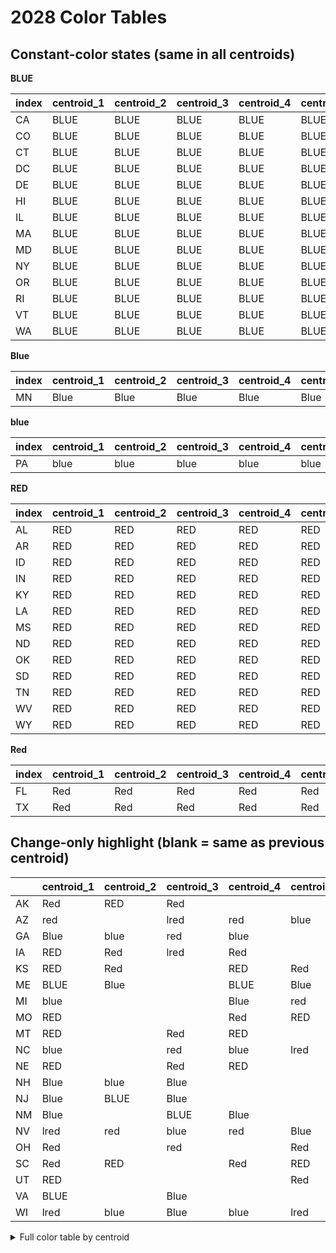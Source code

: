 # 2028 Color Tables

## Constant-color states (same in all centroids)

**BLUE**

| index   | centroid_1   | centroid_2   | centroid_3   | centroid_4   | centroid_5   | __color__   |
|:--------|:-------------|:-------------|:-------------|:-------------|:-------------|:------------|
| CA      | BLUE         | BLUE         | BLUE         | BLUE         | BLUE         | BLUE        |
| CO      | BLUE         | BLUE         | BLUE         | BLUE         | BLUE         | BLUE        |
| CT      | BLUE         | BLUE         | BLUE         | BLUE         | BLUE         | BLUE        |
| DC      | BLUE         | BLUE         | BLUE         | BLUE         | BLUE         | BLUE        |
| DE      | BLUE         | BLUE         | BLUE         | BLUE         | BLUE         | BLUE        |
| HI      | BLUE         | BLUE         | BLUE         | BLUE         | BLUE         | BLUE        |
| IL      | BLUE         | BLUE         | BLUE         | BLUE         | BLUE         | BLUE        |
| MA      | BLUE         | BLUE         | BLUE         | BLUE         | BLUE         | BLUE        |
| MD      | BLUE         | BLUE         | BLUE         | BLUE         | BLUE         | BLUE        |
| NY      | BLUE         | BLUE         | BLUE         | BLUE         | BLUE         | BLUE        |
| OR      | BLUE         | BLUE         | BLUE         | BLUE         | BLUE         | BLUE        |
| RI      | BLUE         | BLUE         | BLUE         | BLUE         | BLUE         | BLUE        |
| VT      | BLUE         | BLUE         | BLUE         | BLUE         | BLUE         | BLUE        |
| WA      | BLUE         | BLUE         | BLUE         | BLUE         | BLUE         | BLUE        |

**Blue**

| index   | centroid_1   | centroid_2   | centroid_3   | centroid_4   | centroid_5   | __color__   |
|:--------|:-------------|:-------------|:-------------|:-------------|:-------------|:------------|
| MN      | Blue         | Blue         | Blue         | Blue         | Blue         | Blue        |

**blue**

| index   | centroid_1   | centroid_2   | centroid_3   | centroid_4   | centroid_5   | __color__   |
|:--------|:-------------|:-------------|:-------------|:-------------|:-------------|:------------|
| PA      | blue         | blue         | blue         | blue         | blue         | blue        |

**RED**

| index   | centroid_1   | centroid_2   | centroid_3   | centroid_4   | centroid_5   | __color__   |
|:--------|:-------------|:-------------|:-------------|:-------------|:-------------|:------------|
| AL      | RED          | RED          | RED          | RED          | RED          | RED         |
| AR      | RED          | RED          | RED          | RED          | RED          | RED         |
| ID      | RED          | RED          | RED          | RED          | RED          | RED         |
| IN      | RED          | RED          | RED          | RED          | RED          | RED         |
| KY      | RED          | RED          | RED          | RED          | RED          | RED         |
| LA      | RED          | RED          | RED          | RED          | RED          | RED         |
| MS      | RED          | RED          | RED          | RED          | RED          | RED         |
| ND      | RED          | RED          | RED          | RED          | RED          | RED         |
| OK      | RED          | RED          | RED          | RED          | RED          | RED         |
| SD      | RED          | RED          | RED          | RED          | RED          | RED         |
| TN      | RED          | RED          | RED          | RED          | RED          | RED         |
| WV      | RED          | RED          | RED          | RED          | RED          | RED         |
| WY      | RED          | RED          | RED          | RED          | RED          | RED         |

**Red**

| index   | centroid_1   | centroid_2   | centroid_3   | centroid_4   | centroid_5   | __color__   |
|:--------|:-------------|:-------------|:-------------|:-------------|:-------------|:------------|
| FL      | Red          | Red          | Red          | Red          | Red          | Red         |
| TX      | Red          | Red          | Red          | Red          | Red          | Red         |

## Change-only highlight (blank = same as previous centroid)

|    | centroid_1   | centroid_2   | centroid_3   | centroid_4   | centroid_5   |
|:---|:-------------|:-------------|:-------------|:-------------|:-------------|
| AK | Red          | RED          | Red          |              |              |
| AZ | red          |              | lred         | red          | blue         |
| GA | Blue         | blue         | red          | blue         |              |
| IA | RED          | Red          | lred         | Red          |              |
| KS | RED          | Red          |              | RED          | Red          |
| ME | BLUE         | Blue         |              | BLUE         | Blue         |
| MI | blue         |              |              | Blue         | red          |
| MO | RED          |              |              | Red          | RED          |
| MT | RED          |              | Red          | RED          |              |
| NC | blue         |              | red          | blue         | lred         |
| NE | RED          |              | Red          | RED          |              |
| NH | Blue         | blue         | Blue         |              |              |
| NJ | Blue         | BLUE         | Blue         |              |              |
| NM | Blue         |              | BLUE         | Blue         |              |
| NV | lred         | red          | blue         | red          | Blue         |
| OH | Red          |              | red          |              | Red          |
| SC | Red          | RED          |              | Red          | RED          |
| UT | RED          |              |              |              | Red          |
| VA | BLUE         |              | Blue         |              |              |
| WI | lred         | blue         | Blue         | blue         | lred         |

<details><summary>Full color table by centroid</summary>


|    | centroid_1   | centroid_2   | centroid_3   | centroid_4   | centroid_5   |
|:---|:-------------|:-------------|:-------------|:-------------|:-------------|
| AK | Red          | RED          | Red          | Red          | Red          |
| AL | RED          | RED          | RED          | RED          | RED          |
| AR | RED          | RED          | RED          | RED          | RED          |
| AZ | red          | red          | lred         | red          | blue         |
| CA | BLUE         | BLUE         | BLUE         | BLUE         | BLUE         |
| CO | BLUE         | BLUE         | BLUE         | BLUE         | BLUE         |
| CT | BLUE         | BLUE         | BLUE         | BLUE         | BLUE         |
| DC | BLUE         | BLUE         | BLUE         | BLUE         | BLUE         |
| DE | BLUE         | BLUE         | BLUE         | BLUE         | BLUE         |
| FL | Red          | Red          | Red          | Red          | Red          |
| GA | Blue         | blue         | red          | blue         | blue         |
| HI | BLUE         | BLUE         | BLUE         | BLUE         | BLUE         |
| IA | RED          | Red          | lred         | Red          | Red          |
| ID | RED          | RED          | RED          | RED          | RED          |
| IL | BLUE         | BLUE         | BLUE         | BLUE         | BLUE         |
| IN | RED          | RED          | RED          | RED          | RED          |
| KS | RED          | Red          | Red          | RED          | Red          |
| KY | RED          | RED          | RED          | RED          | RED          |
| LA | RED          | RED          | RED          | RED          | RED          |
| MA | BLUE         | BLUE         | BLUE         | BLUE         | BLUE         |
| MD | BLUE         | BLUE         | BLUE         | BLUE         | BLUE         |
| ME | BLUE         | Blue         | Blue         | BLUE         | Blue         |
| MI | blue         | blue         | blue         | Blue         | red          |
| MN | Blue         | Blue         | Blue         | Blue         | Blue         |
| MO | RED          | RED          | RED          | Red          | RED          |
| MS | RED          | RED          | RED          | RED          | RED          |
| MT | RED          | RED          | Red          | RED          | RED          |
| NC | blue         | blue         | red          | blue         | lred         |
| ND | RED          | RED          | RED          | RED          | RED          |
| NE | RED          | RED          | Red          | RED          | RED          |
| NH | Blue         | blue         | Blue         | Blue         | Blue         |
| NJ | Blue         | BLUE         | Blue         | Blue         | Blue         |
| NM | Blue         | Blue         | BLUE         | Blue         | Blue         |
| NV | lred         | red          | blue         | red          | Blue         |
| NY | BLUE         | BLUE         | BLUE         | BLUE         | BLUE         |
| OH | Red          | Red          | red          | red          | Red          |
| OK | RED          | RED          | RED          | RED          | RED          |
| OR | BLUE         | BLUE         | BLUE         | BLUE         | BLUE         |
| PA | blue         | blue         | blue         | blue         | blue         |
| RI | BLUE         | BLUE         | BLUE         | BLUE         | BLUE         |
| SC | Red          | RED          | RED          | Red          | RED          |
| SD | RED          | RED          | RED          | RED          | RED          |
| TN | RED          | RED          | RED          | RED          | RED          |
| TX | Red          | Red          | Red          | Red          | Red          |
| UT | RED          | RED          | RED          | RED          | Red          |
| VA | BLUE         | BLUE         | Blue         | Blue         | Blue         |
| VT | BLUE         | BLUE         | BLUE         | BLUE         | BLUE         |
| WA | BLUE         | BLUE         | BLUE         | BLUE         | BLUE         |
| WI | lred         | blue         | Blue         | blue         | lred         |
| WV | RED          | RED          | RED          | RED          | RED          |
| WY | RED          | RED          | RED          | RED          | RED          |

</details>
